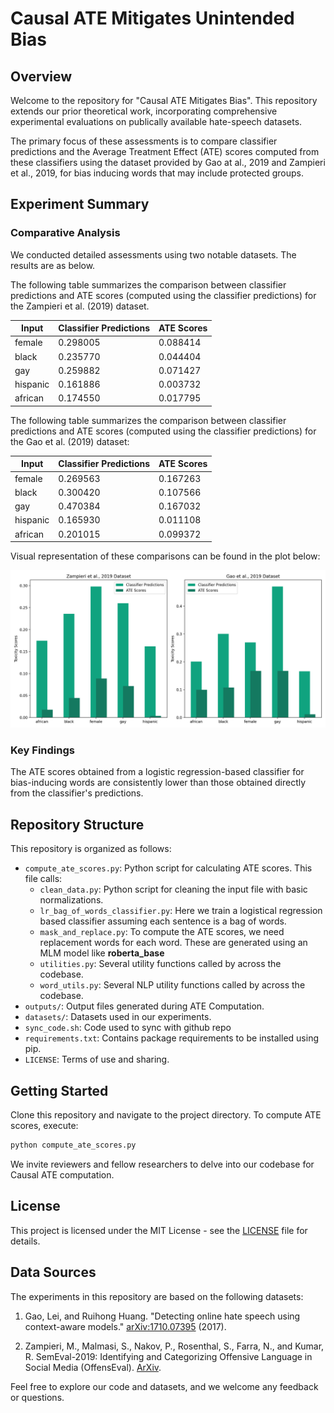 # Causal ATE Mitigates Unintended Bias

## Overview

Welcome to the repository for "Causal ATE Mitigates Bias".
This repository extends our prior theoretical work, incorporating comprehensive experimental evaluations on publically
available hate-speech datasets.

The primary focus of these assessments is to compare classifier predictions and the Average
Treatment Effect (ATE) scores computed from these classifiers using the dataset provided by Gao at al., 2019 and
Zampieri et al., 2019, for bias inducing words that may include protected groups.

## Experiment Summary

### Comparative Analysis

We conducted detailed assessments using two notable datasets. The results are as below.

The following table summarizes the comparison between classifier predictions and ATE scores (computed using the 
classifier predictions) for the Zampieri et al. (2019) dataset.

| **Input** | **Classifier Predictions** | **ATE Scores** |
|-----------|----------------------------|----------------|
| female    | 0.298005                   | 0.088414       |
| black     | 0.235770                   | 0.044404       |
| gay       | 0.259882                   | 0.071427       |
| hispanic  | 0.161886                   | 0.003732       |
| african   | 0.174550                   | 0.017795       |

The following table summarizes the comparison between classifier predictions and ATE scores (computed using the 
classifier predictions) for the Gao et al. (2019) dataset:

| **Input** | **Classifier Predictions** | **ATE Scores** |
|-----------|----------------------------|----------------|
| female    | 0.269563                   | 0.167263       |
| black     | 0.300420                   | 0.107566       |
| gay       | 0.470384                   | 0.167032       |
| hispanic  | 0.165930                   | 0.011108       |
| african   | 0.201015                   | 0.099372       |

Visual representation of these comparisons can be found in the plot below:

![Comparison of Classifier Predictions and ATE Scores](plots/difference_in_bias_side_by_side.png)


### Key Findings

The ATE scores obtained from a logistic regression-based classifier for bias-inducing words are consistently lower than
those obtained directly from the classifier's predictions.

## Repository Structure

This repository is organized as follows:

- `compute_ate_scores.py`: Python script for calculating ATE scores. This file calls:
    - `clean_data.py`: Python script for cleaning the input file with basic normalizations.
    - `lr_bag_of_words_classifier.py`: Here we train a logistical regression based classifier assuming each sentence is
      a bag of words.
    - `mask_and_replace.py`: To compute the ATE scores, we need replacement words for each word. These are generated
      using an MLM model like **roberta_base**
    - `utilities.py`: Several utility functions called by across the codebase.
    - `word_utils.py`: Several NLP utility functions called by across the codebase.
- `outputs/`: Output files generated during ATE Computation.
- `datasets/`: Datasets used in our experiments.
- `sync_code.sh`: Code used to sync with github repo
- `requirements.txt`: Contains package requirements to be installed using pip.
- `LICENSE`: Terms of use and sharing.

## Getting Started

Clone this repository and navigate to the project directory. To compute ATE scores, execute:

```bash
python compute_ate_scores.py
```

We invite reviewers and fellow researchers to delve into our codebase for Causal ATE computation.

## License

This project is licensed under the MIT License - see
the [LICENSE](https://github.com/causal-ate-mitigates-bias/causal-ate-mitigates-bias/blob/main/LICENSE) file for
details.

## Data Sources

The experiments in this repository are based on the following datasets:

1. Gao, Lei, and Ruihong Huang. "Detecting online hate speech using context-aware
   models." [arXiv:1710.07395](https://arxiv.org/abs/1710.07395) (2017).

2. Zampieri, M., Malmasi, S., Nakov, P., Rosenthal, S., Farra, N., and Kumar, R. SemEval-2019: Identifying and
   Categorizing Offensive Language in Social Media (OffensEval). [ArXiv](https://arxiv.org/abs/1903.08983).

Feel free to explore our code and datasets, and we welcome any feedback or questions.

